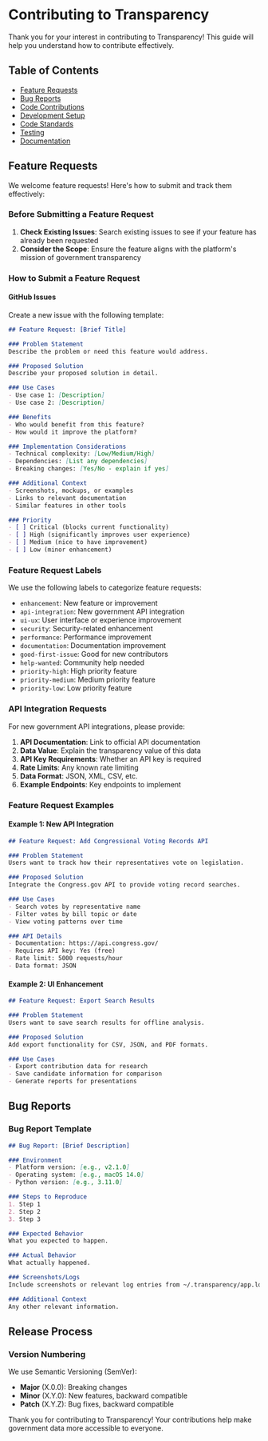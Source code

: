 # Contributing to Transparency

Thank you for your interest in contributing to Transparency! This guide will help you understand how to contribute effectively.

## Table of Contents

- [Feature Requests](#feature-requests)
- [Bug Reports](#bug-reports)
- [Code Contributions](#code-contributions)
- [Development Setup](#development-setup)
- [Code Standards](#code-standards)
- [Testing](#testing)
- [Documentation](#documentation)

## Feature Requests

We welcome feature requests! Here's how to submit and track them effectively:

### Before Submitting a Feature Request

1. **Check Existing Issues**: Search existing issues to see if your feature has already been requested
3. **Consider the Scope**: Ensure the feature aligns with the platform's mission of government transparency

### How to Submit a Feature Request

#### GitHub Issues

Create a new issue with the following template:

```markdown
## Feature Request: [Brief Title]

### Problem Statement
Describe the problem or need this feature would address.

### Proposed Solution
Describe your proposed solution in detail.

### Use Cases
- Use case 1: [Description]
- Use case 2: [Description]

### Benefits
- Who would benefit from this feature?
- How would it improve the platform?

### Implementation Considerations
- Technical complexity: [Low/Medium/High]
- Dependencies: [List any dependencies]
- Breaking changes: [Yes/No - explain if yes]

### Additional Context
- Screenshots, mockups, or examples
- Links to relevant documentation
- Similar features in other tools

### Priority
- [ ] Critical (blocks current functionality)
- [ ] High (significantly improves user experience)
- [ ] Medium (nice to have improvement)
- [ ] Low (minor enhancement)
```

### Feature Request Labels

We use the following labels to categorize feature requests:

- `enhancement`: New feature or improvement
- `api-integration`: New government API integration
- `ui-ux`: User interface or experience improvement
- `security`: Security-related enhancement
- `performance`: Performance improvement
- `documentation`: Documentation improvement
- `good-first-issue`: Good for new contributors
- `help-wanted`: Community help needed
- `priority-high`: High priority feature
- `priority-medium`: Medium priority feature
- `priority-low`: Low priority feature

### API Integration Requests

For new government API integrations, please provide:

1. **API Documentation**: Link to official API documentation
2. **Data Value**: Explain the transparency value of this data
3. **API Key Requirements**: Whether an API key is required
4. **Rate Limits**: Any known rate limiting
5. **Data Format**: JSON, XML, CSV, etc.
6. **Example Endpoints**: Key endpoints to implement

### Feature Request Examples

#### Example 1: New API Integration
```markdown
## Feature Request: Add Congressional Voting Records API

### Problem Statement
Users want to track how their representatives vote on legislation.

### Proposed Solution
Integrate the Congress.gov API to provide voting record searches.

### Use Cases
- Search votes by representative name
- Filter votes by bill topic or date
- View voting patterns over time

### API Details
- Documentation: https://api.congress.gov/
- Requires API key: Yes (free)
- Rate limit: 5000 requests/hour
- Data format: JSON
```

#### Example 2: UI Enhancement
```markdown
## Feature Request: Export Search Results

### Problem Statement
Users want to save search results for offline analysis.

### Proposed Solution
Add export functionality for CSV, JSON, and PDF formats.

### Use Cases
- Export contribution data for research
- Save candidate information for comparison
- Generate reports for presentations
```

## Bug Reports

### Bug Report Template

```markdown
## Bug Report: [Brief Description]

### Environment
- Platform version: [e.g., v2.1.0]
- Operating system: [e.g., macOS 14.0]
- Python version: [e.g., 3.11.0]

### Steps to Reproduce
1. Step 1
2. Step 2
3. Step 3

### Expected Behavior
What you expected to happen.

### Actual Behavior
What actually happened.

### Screenshots/Logs
Include screenshots or relevant log entries from ~/.transparency/app.log

### Additional Context
Any other relevant information.
```


## Release Process

### Version Numbering

We use Semantic Versioning (SemVer):
- **Major** (X.0.0): Breaking changes
- **Minor** (X.Y.0): New features, backward compatible
- **Patch** (X.Y.Z): Bug fixes, backward compatible

Thank you for contributing to Transparency! Your contributions help make government data more accessible to everyone. 